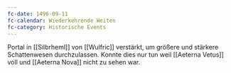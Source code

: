 ```yaml
---
fc-date: 1496-09-11
fc-calendar: Wiederkehrende Weiten
fc-category: Historische Events
---
```


Portal in [[Silbrheml]] von [[Wulfric]] verstärkt, um größere und stärkere Schattenwesen durchzulassen. Konnte dies nur tun weil [[Aeterna Vetus]] voll und [[Aeterna Nova]] nicht zu sehen war.